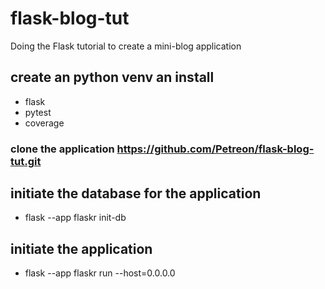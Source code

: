 # flask-blog-tut
Doing the Flask tutorial to create a mini-blog application

## create an python venv an install
- flask
- pytest
- coverage

### clone the application https://github.com/Petreon/flask-blog-tut.git

## initiate the database for the application
- flask --app flaskr init-db

## initiate the application
- flask --app flaskr run --host=0.0.0.0